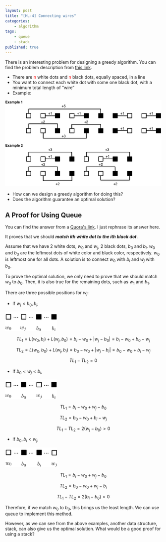 ```yaml
---
layout: post
title: "[HL-4] Connecting wires"
categories: 
    - algorithm
tags: 
    - queue
    - stack
published: true
---
```


There is an interesting problem for designing a greedy algorithm. 
You can find the problem description from 
[this link](http://grid.cs.gsu.edu/~ywang/Greedy%20Algorithms.pdf). 

* There are <font color="red">n</font> white dots and <font color="red">n</font> black dots, equally spaced, in a line
* You want to connect each white dot with some one black dot, with a minimum total length of “wire”
* Example: 

![](/img/hl-4-connecting-wires.png)

* How can we design a greedy algorithm for doing this? 
* Does the algorithm guarantee an optimal solution? 

## A Proof for Using Queue

You can find the answer from a [Quora's link](https://www.quora.com/How-would-you-design-a-greedy-algorithm-which-connects-each-black-dot-with-a-white-dot-so-that-the-total-length-of-wires-used-to-form-such-connected-pairs-is-minimal). 
I just rephrase its answer here. 

It proves that we should **_match ith white dot to the ith black dot_**. 

Assume that we have 2 white dots, $w_0$ and $w_j$, 2 black dots, $b_0$
and $b_i$.  $w_0$ and $b_0$ are the leftmost dots of white color and
black color, respectively. $w_0$ is leftmost one for all dots. A
solution is to connect $w_0$ with $b_i$  and $w_j$ with $b_0$. 

To prove the optimal solution, we only need to prove that we should
match  $w_0$ to $b_0$. Then, it is also true for the remaining dots,
such as $w_1$ and $b_1$. 

There are three possible positions for $w_j$: 

* If $w_j < b_0, b_i$, 

![](/img/hl-4-case-1.png)

$$TL_1 = L(w_0, b_i) + L(w_j, b_0) = b_i - w_0 + | w_j - b_0 | = b_i - w_0 + b_0 - w_j$$

$$TL_2 = L(w_0, b_0) + L(w_j, b_i) = b_0 - w_0 + | w_j - b_i | = b_0 - w_0 + b_i - w_j$$

$$TL_1 - TL_2 = 0$$

* If $b_0 < w_j < b_i$, 

![](/img/hl-4-case-2.png)

$$TL_1 = b_i - w_0 + w_j - b_0$$

$$TL_2 = b_0 - w_0 + b_i - w_j$$

$$TL_1 - TL_2 = 2 (w_j - b_0) > 0 $$

* If $b_0, b_i < w_j$, 

![](/img/hl-4-case-3.png)

$$TL_1 = b_i - w_0 + w_j - b_0$$

$$TL_2 = b_0 - w_0 + w_j - b_i$$

$$TL_1 - TL_2 = 2 (b_i - b_0) > 0 $$

Therefore, if we match $w_0$ to $b_0$, this brings us the least length. 
We can use queue to implement this method. 

However, as we can see from the above examples, another data structure, 
stack, can also give us the optimal solution. What would be a good 
proof for using a stack? 

